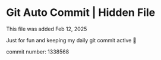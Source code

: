 # Git Auto Commit | Hidden File

This file was added Feb 12, 2025

Just for fun and keeping my daily git commit active 🤪

commit number: 1338568
